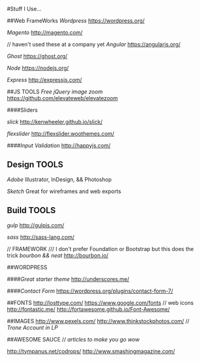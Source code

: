 #Stuff I Use…

##Web FrameWorks
*Wordpress*
https://wordpress.org/

*Magento*
http://magento.com/

// haven't used these at a company yet
*Angular*
https://angularjs.org/

*Ghost*
https://ghost.org/

*Node*
https://nodejs.org/

*Express*
http://expressjs.com/

##JS TOOLS
*Free jQuery image zoom*
https://github.com/elevateweb/elevatezoom

####Sliders

*slick*
http://kenwheeler.github.io/slick/

*flexslider*
http://flexslider.woothemes.com/

####*Input Validation*
http://happyjs.com/

## Design TOOLS

*Adobe*
Illustrator, InDesign, && Photoshop

*Sketch*
Great for wireframes and web exports

## Build TOOLS
*gulp*
http://gulpjs.com/

*sass*
http://sass-lang.com/

// FRAMEWORK
/// I don't prefer Foundation or Bootstrap but this does the trick
*bourbon && neat*
http://bourbon.io/

##WORDPRESS

####*Great starter theme*
http://underscores.me/

####*Contact Form*
https://wordpress.org/plugins/contact-form-7/

##FONTS
http://losttype.com/
https://www.google.com/fonts
// web icons
http://fontastic.me/
http://fortawesome.github.io/Font-Awesome/

##IMAGES
http://www.pexels.com/
http://www.thinkstockphotos.com/  // *Trone Account in LP*

##AWESOME SAUCE
// *articles to make you go wow*

http://tympanus.net/codrops/
http://www.smashingmagazine.com/
